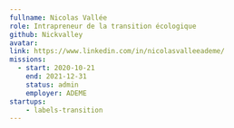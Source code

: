 ```yaml
---
fullname: Nicolas Vallée
role: Intrapreneur de la transition écologique
github: Nickvalley
avatar: 
link: https://www.linkedin.com/in/nicolasvalleeademe/
missions: 
  - start: 2020-10-21 
    end: 2021-12-31 
    status: admin
    employer: ADEME
startups:
    - labels-transition 
---
```


